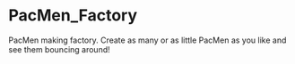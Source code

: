# PacMen_Factory
PacMen making factory. Create as many or as little PacMen as you like and see them bouncing around!
